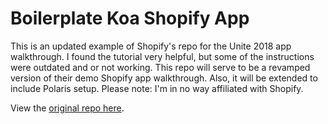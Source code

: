 # Boilerplate Koa Shopify App

This is an updated example of Shopify's repo for the Unite 2018 app walkthrough. I found the tutorial very helpful, but some of the instructions were outdated and or not working. This repo will serve to be a revamped version of their demo Shopify app walkthrough. Also, it will be extended to include Polaris setup. Please note: I'm in no way affiliated with Shopify.

View the [original repo here](https://github.com/Shopify/unite-react-node-app-workshop).
